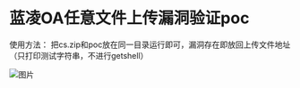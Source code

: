 # 蓝凌OA任意文件上传漏洞验证poc

使用方法：
把cs.zip和poc放在同一目录运行即可，漏洞存在即放回上传文件地址（只打印测试字符串，不进行getshell）


![图片](https://github.com/ZXX-9527/l2_poc/assets/52208894/f3b2d645-06fc-4f62-bcfc-1f7caf2cd902)
